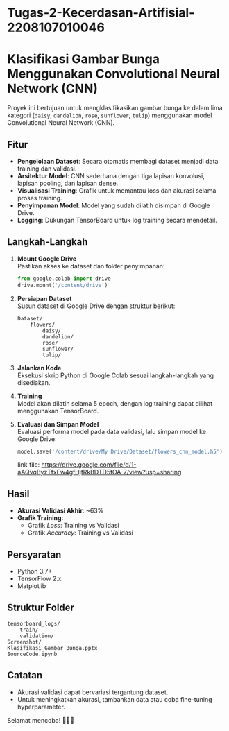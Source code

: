 # Tugas-2-Kecerdasan-Artifisial-2208107010046

# Klasifikasi Gambar Bunga Menggunakan Convolutional Neural Network (CNN)

Proyek ini bertujuan untuk mengklasifikasikan gambar bunga ke dalam lima kategori (`daisy`, `dandelion`, `rose`, `sunflower`, `tulip`) menggunakan model Convolutional Neural Network (CNN).

## Fitur
- **Pengelolaan Dataset**: Secara otomatis membagi dataset menjadi data training dan validasi.
- **Arsitektur Model**: CNN sederhana dengan tiga lapisan konvolusi, lapisan pooling, dan lapisan dense.
- **Visualisasi Training**: Grafik untuk memantau loss dan akurasi selama proses training.
- **Penyimpanan Model**: Model yang sudah dilatih disimpan di Google Drive.
- **Logging**: Dukungan TensorBoard untuk log training secara mendetail.

## Langkah-Langkah
1. **Mount Google Drive**  
   Pastikan akses ke dataset dan folder penyimpanan:
   ```python
   from google.colab import drive
   drive.mount('/content/drive')
   ```

2. **Persiapan Dataset**  
   Susun dataset di Google Drive dengan struktur berikut:  
   ```
   Dataset/
       flowers/
           daisy/
           dandelion/
           rose/
           sunflower/
           tulip/
   ```

3. **Jalankan Kode**  
   Eksekusi skrip Python di Google Colab sesuai langkah-langkah yang disediakan.

4. **Training**  
   Model akan dilatih selama 5 epoch, dengan log training dapat dilihat menggunakan TensorBoard.

5. **Evaluasi dan Simpan Model**  
   Evaluasi performa model pada data validasi, lalu simpan model ke Google Drive:
   ```python
   model.save('/content/drive/My Drive/Dataset/flowers_cnn_model.h5')
   ```
    link file: https://drive.google.com/file/d/1-aAQvqByzTfxFw4gfHjtRkBDTD5tOA-7/view?usp=sharing

## Hasil
- **Akurasi Validasi Akhir**: ~63%
- **Grafik Training**:
  - Grafik *Loss*: Training vs Validasi
  - Grafik *Accuracy*: Training vs Validasi

## Persyaratan
- Python 3.7+
- TensorFlow 2.x
- Matplotlib

## Struktur Folder
```
tensorboard_logs/
    train/
    validation/
Screenshot/
Klasifikasi_Gambar_Bunga.pptx
SourceCode.ipynb
```

## Catatan
- Akurasi validasi dapat bervariasi tergantung dataset.
- Untuk meningkatkan akurasi, tambahkan data atau coba fine-tuning hyperparameter.

Selamat mencoba! 🌼🌻🌹
